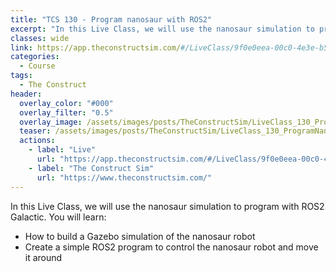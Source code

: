 ```yaml
---
title: "TCS 130 - Program nanosaur with ROS2"
excerpt: "In this Live Class, we will use the nanosaur simulation to program with ROS2 Galactic."
classes: wide
link: https://app.theconstructsim.com/#/LiveClass/9f0e0eea-00c0-4e3e-b54e-197ebee21b68
categories:
  - Course
tags:
  - The Construct
header:
  overlay_color: "#000"
  overlay_filter: "0.5"
  overlay_image: /assets/images/posts/TheConstructSim/LiveClass_130_ProgramNanoSaurwithROS2_TheConstruct.jpeg
  teaser: /assets/images/posts/TheConstructSim/LiveClass_130_ProgramNanoSaurwithROS2_TheConstruct.jpeg
  actions:
    - label: "Live"
      url: "https://app.theconstructsim.com/#/LiveClass/9f0e0eea-00c0-4e3e-b54e-197ebee21b68"
    - label: "The Construct Sim"
      url: "https://www.theconstructsim.com/"
---
```


In this Live Class, we will use the nanosaur simulation to program with ROS2 Galactic. You will learn:

* How to build a Gazebo simulation of the nanosaur robot
* Create a simple ROS2 program to control the nanosaur robot and move it around
